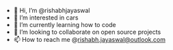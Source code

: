 - 👋 Hi, I’m @rishabhjayaswal
- 👀 I’m interested in cars
- 🌱 I’m currently learning how to code
- 💞️ I’m looking to collaborate on open source projects
- 📫 How to reach me @rishabh.jayaswal@outlook.com

<!---
rishabhjayaswal/rishabhjayaswal is a ✨ special ✨ repository because its `README.md` (this file) appears on your GitHub profile.
You can click the Preview link to take a look at your changes.
--->
